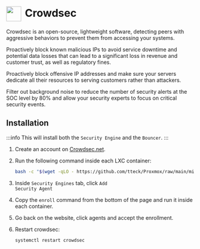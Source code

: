# <img src="/crowdsec-icon.png" width="40" height="40" style="display:inline-block; vertical-align: middle; margin-right: 10px">Crowdsec <Badge type="info" text="system" style=" position: relative; float: right;" />

Crowdsec is an open-source, lightweight software, detecting peers with aggressive behaviors to prevent them from accessing your systems.

Proactively block known malicious IPs to avoid service downtime and potential data losses that can lead to a significant loss in revenue and customer trust, as well as regulatory fines.

Proactively block offensive IP addresses and make sure your servers dedicate all their resources to serving customers rather than attackers.

Filter out background noise to reduce the number of security alerts at the SOC level by 80% and allow your security experts to focus on critical security events.

## Installation

:::info
This will install both the <code>Security Engine</code> and the <code>Bouncer</code>.
:::

1. Create an account on <a href="https://www.crowdsec.net/" target="_blank" rel="noreferrer">Crowdsec.net</a>.

2. Run the following command inside each LXC container:
    ```bash
    bash -c "$(wget -qLO - https://github.com/tteck/Proxmox/raw/main/misc/crowdsec.sh)"

    ```
3. Inside <code>Security Engines</code> tab, click <code>Add Security Agent</code>
4. Copy the <code>enroll</code> command from the bottom of the page and run it inside each container.
5. Go back on the website, click agents and accept the enrollment.
6. Restart crowdsec:
    ```bash
    systemctl restart crowdsec
    ```

